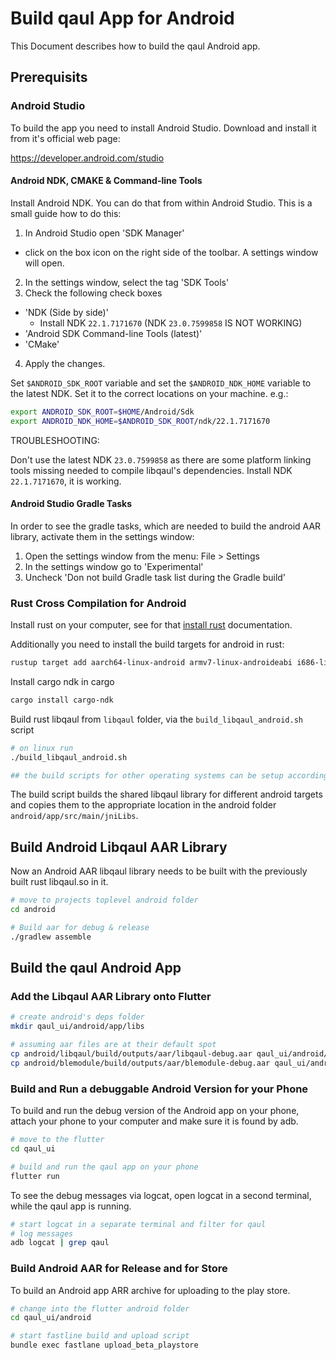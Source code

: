 # Build qaul App for Android

This Document describes how to build the qaul Android app.


## Prerequisits

### Android Studio

To build the app you need to install Android Studio.
Download and install it from it's official web page:

https://developer.android.com/studio


#### Android NDK, CMAKE & Command-line Tools

Install Android NDK. You can do that from within Android Studio.
This is a small guide how to do this:

1) In Android Studio open 'SDK Manager'
  * click on the box icon on the right side of the toolbar. A settings window will open.
2) In the settings window, select the tag 'SDK Tools'
3) Check the following check boxes
  * 'NDK (Side by side)'
    * Install NDK `22.1.7171670` (NDK `23.0.7599858` IS NOT WORKING)
  * 'Android SDK Command-line Tools (latest)'
  * 'CMake'
4) Apply the changes.


Set `$ANDROID_SDK_ROOT` variable and set the `$ANDROID_NDK_HOME` variable to the latest NDK.
Set it to the correct locations on your machine. e.g.:

```sh
export ANDROID_SDK_ROOT=$HOME/Android/Sdk
export ANDROID_NDK_HOME=$ANDROID_SDK_ROOT/ndk/22.1.7171670
```

TROUBLESHOOTING:

Don't use the latest NDK `23.0.7599858` as there are some platform linking tools missing
needed to compile libqaul's dependencies.
Install NDK `22.1.7171670`, it is working.


#### Android Studio Gradle Tasks

In order to see the gradle tasks, which are needed to 
build the android AAR library, activate them in the settings window:

1) Open the settings window from the menu: File > Settings 
2) In the settings window go to 'Experimental'
3) Uncheck 'Don not build Gradle task list during the Gradle build'


### Rust Cross Compilation for Android

Install rust on your computer, see for that [install rust](rust-install.md) documentation.

Additionally you need to install the build targets for android in rust:

```sh
rustup target add aarch64-linux-android armv7-linux-androideabi i686-linux-android x86_64-linux-android
```

Install cargo ndk in cargo

```sh
cargo install cargo-ndk
```

Build rust libqaul from `libqaul` folder, via the `build_libqaul_android.sh` script

```sh
# on linux run
./build_libqaul_android.sh

## the build scripts for other operating systems can be setup accordingly
```

The build script builds the shared libqaul library for different android 
targets and copies them to the appropriate location in the android folder 
`android/app/src/main/jniLibs`.


## Build Android Libqaul AAR Library

Now an Android AAR libqaul library needs to be built with the previously built 
rust libqaul.so in it.

```sh
# move to projects toplevel android folder
cd android

# Build aar for debug & release
./gradlew assemble
```

## Build the qaul Android App 

### Add the Libqaul AAR Library onto Flutter

```sh
# create android's deps folder
mkdir qaul_ui/android/app/libs

# assuming aar files are at their default spot
cp android/libqaul/build/outputs/aar/libqaul-debug.aar qaul_ui/android/app/libs
cp android/blemodule/build/outputs/aar/blemodule-debug.aar qaul_ui/android/app/libs
```

### Build and Run a debuggable Android Version for your Phone

To build and run the debug version of the Android app on your phone,
attach your phone to your computer and make sure it is found by adb.

```sh
# move to the flutter 
cd qaul_ui

# build and run the qaul app on your phone
flutter run
```

To see the debug messages via logcat, open logcat in a second terminal, 
while the qaul app is running.

```sh
# start logcat in a separate terminal and filter for qaul
# log messages
adb logcat | grep qaul
```

### Build Android AAR for Release and for Store

To build an Android app ARR archive for uploading to the play store.

```sh
# change into the flutter android folder
cd qaul_ui/android

# start fastline build and upload script
bundle exec fastlane upload_beta_playstore
```
